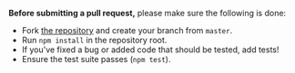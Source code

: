 **Before submitting a pull request,** please make sure the following is done:

- Fork [the repository](https://github.com/gcanti/docs-ts) and create your branch from `master`.
- Run `npm install` in the repository root.
- If you've fixed a bug or added code that should be tested, add tests!
- Ensure the test suite passes (`npm test`).
